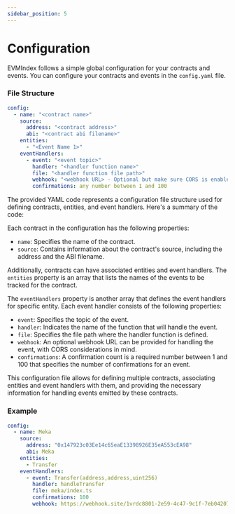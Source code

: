 ```yaml
---
sidebar_position: 5
---
```


# Configuration

EVMIndex follows a simple global configuration for your contracts and events.
You can configure your contracts and events in the `config.yaml` file.

### File Structure
```yaml
config:
  - name: "<contract name>"
    source:
      address: "<contract address>"
      abi: "<contract abi filename>"
    entities:
      - "<Event Name 1>"
    eventHandlers:
      - event: "<event topic>"
        handler: "<handler function name>"
        file: "<handler function file path>"
        webhook: "<webhook URL> - Optional but make sure CORS is enabled. "
        confirmations: any number between 1 and 100
```
The provided YAML code represents a configuration file structure used for defining contracts, entities, and event handlers. Here's a summary of the code:

Each contract in the configuration has the following properties:
- `name`: Specifies the name of the contract.
- `source`: Contains information about the contract's source, including the address and the ABI filename.

Additionally, contracts can have associated entities and event handlers. The `entities` property is an array that lists the names of the events to be tracked for the contract. 

The `eventHandlers` property is another array that defines the event handlers for specific entity. Each event handler consists of the following properties:
- `event`: Specifies the topic of the event.
- `handler`: Indicates the name of the function that will handle the event.
- `file`: Specifies the file path where the handler function is defined.
- `webhook`: An optional webhook URL can be provided for handling the event, with CORS considerations in mind.
- `confirmations`: A confirmation count is a required number between 1 and 100 that specifies the number of confirmations for an event.

This configuration file allows for defining multiple contracts, associating entities and event handlers with them, and providing the necessary information for handling events emitted by these contracts.

### Example
```yaml
config:
  - name: Meka
    source:
      address: "0x147923c03Ee14c65eaE13398926E35eA553cEA98"
      abi: Meka
    entities:
      - Transfer
    eventHandlers:
      - event: Transfer(address,address,uint256)
        handler: handleTransfer
        file: meka/index.ts
        confirmations: 100
        webhook: https://webhook.site/1vrdc8801-2e59-4c47-9c1f-7eb04207a05e
```